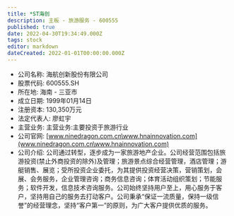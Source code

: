 ```yaml
---
title: *ST海创
description: 主板 - 旅游服务 - 600555
published: true
date: 2022-04-30T19:34:49.000Z
tags: stock
editor: markdown
dateCreated: 2022-01-01T00:00:00.000Z
---
```


- 公司名称: 海航创新股份有限公司
- 股票代码: 600555.SH
- 所在地: 海南 - 三亚市
- 成立日期: 1999年01月14日
- 注册资本: 130,350万元
- 法定代表人: 廖虹宇
- 主营业务: 主营业务:主要投资于旅游行业
- 公司官网: [www.ninedragon.com.cn\www.hnainnovation.com](www.ninedragon.com.cn\www.hnainnovation.com)
- 公司介绍: 公司通过转型，逐步成为一家旅游地产企业。公司经营范围包括旅游投资(禁止外商投资的除外)及管理；旅游景点综合经营管理，酒店管理；游艇销售、展览；受所投资企业委托，为其提供投资经营决策，营销策划，会展、会务服务，企业管理咨询；商务信息咨询；体育活动组织策划；节能服务；软件开发，信息技术咨询服务。公司始终坚持用户至上，用心服务于客户，坚持用自己的服务去打动客户。公司秉承“保证一流质量，保持一级信誉”的经营理念，坚持“客户第一”的原则，为广大客户提供优质的服务。



